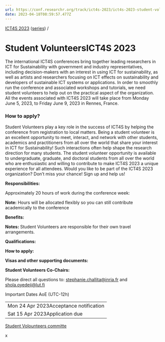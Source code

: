 ```yaml
---
url: https://conf.researchr.org/track/ict4s-2023/ict4s-2023-student-volunteers
date: 2023-04-18T08:59:57.477Z
---
```


[ICT4S 2023](https://conf.researchr.org/home/ict4s-2023) ([series](https://conf.researchr.org/series/ict4s)) /

Student VolunteersICT4S 2023
============================

The international ICT4S conferences bring together leading researchers in ICT for Sustainability with government and
industry representatives, including decision-makers with an interest in using ICT for sustainability, as well as artists
and researchers focusing on ICT effects on sustainability and developers of sustainable ICT systems or applications. In
order to smoothly run the conference and associated workshops and tutorials, we need student volunteers to help out on
the practical aspect of the organization. All the events associated with ICT4S 2023 will take place from Monday June 5,
2023, to Friday June 9, 2023 in Rennes, France.

### How to apply?

Student Volunteers play a key role in the success of ICT4S by helping the conference from registration to local matters.
Being a student volunteer is an excellent opportunity to meet, interact, and network with other students, academics and
practitioners from all over the world that share your interest in ICT for Sustainability! Such interactions often help
shape the research direction for many students. The student volunteer opportunity is available to undergraduate,
graduate, and doctoral students from all over the world who are enthusiastic and willing to contribute to make ICT4S
2023 a unique experience for all attendees. Would you like to be part of the ICT4S 2023 organization? Don’t miss your
chance! Sign up and help us!

**Responsibilities:**

Approximately 20 hours of work during the conference week:

**Note:** Hours will be allocated flexibly so you can still contribute academically to the conference

**Benefits:**

**Notes:** Student Volunteers are responsible for their own travel arrangements.

**Qualifications:**

**How to apply:**

**Visas and other supporting documents:**

**Student Volunteers Co-Chairs:**

Please direct all questions to: [stephanie.challita@inria.fr](mailto:stephanie.challita@inria.fr)
and [shola.oyedeji@lut.fi](mailto:shola.oyedeji@lut.fi)

Important Dates AoE (UTC-12h)

|                                        |
|----------------------------------------|
| Mon 24 Apr 2023Acceptance notification |
| Sat 15 Apr 2023Application due         |

[Student Volounteers committe](https://conf.researchr.org/committee/ict4s-2023/ict4s-2023-student-volunteers-student-volounteers-committe)

x
